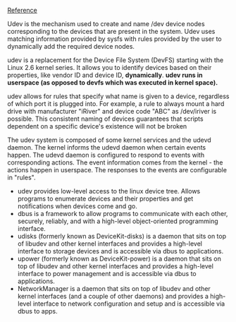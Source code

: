 [Reference](https://wiki.debian.org/udev)    

Udev is the mechanism used to create and name /dev device nodes corresponding to the devices that are present in the system. Udev uses matching information provided by sysfs with rules provided by the user to dynamically add the required device nodes.

udev is a replacement for the Device File System (DevFS) starting with the Linux 2.6 kernel series. It allows you to identify devices based on their properties, like vendor ID and device ID, **dynamically**. **udev runs in userspace (as opposed to devfs which was executed in kernel space).**

udev allows for rules that specify what name is given to a device, regardless of which port it is plugged into. For example, a rule to always mount a hard drive with manufacturer "iRiver" and device code "ABC" as /dev/iriver is possible. This consistent naming of devices guarantees that scripts dependent on a specific device's existence will not be broken

The udev system is composed of some kernel services and the udevd daemon. The kernel informs the udevd daemon when certain events happen. The udevd daemon is configured to respond to events with corresponding actions. The event information comes from the kernel - the actions happen in userspace. The responses to the events are configurable in "rules".   

* udev provides low-level access to the linux device tree. Allows programs to enumerate devices and their properties and get notifications when devices come and go.    
* dbus is a framework to allow programs to communicate with each other, securely, reliably, and with a high-level object-oriented programming interface.   
* udisks (formerly known as DeviceKit-disks) is a daemon that sits on top of libudev and other kernel interfaces and provides a high-level interface to storage devices and is accessible via dbus to applications.   
* upower (formerly known as DeviceKit-power) is a daemon that sits on top of libudev and other kernel interfaces and provides a high-level interface to power management and is accessible via dbus to applications.   
* NetworkManager is a daemon that sits on top of libudev and other kernel interfaces (and a couple of other daemons) and provides a high-level interface to network configuration and setup and is accessible via dbus to apps.    
